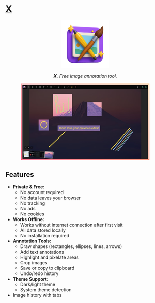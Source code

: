 # [X](https://x.pablopunk.com)

<p align="center">
  <img src="https://github.com/pablopunk/x/blob/main/public/logo.png?raw=true" alt="logo" width="150px" />
</p>

<p align="center">
  <i><b>X</b>. Free image annotation tool.</i>
</p>

<p align="center">
  <img src="https://github.com/pablopunk/x/blob/main/public/screenshot.jpg?raw=true" alt="screenshot" width="80%" />
</p>

## Features

- **Private & Free:**
  - No account required
  - No data leaves your browser
  - No tracking
  - No ads
  - No cookies
- **Works Offline:**
  - Works without internet connection after first visit
  - All data stored locally
  - No installation required
- **Annotation Tools:**
  - Draw shapes (rectangles, ellipses, lines, arrows)
  - Add text annotations
  - Highlight and pixelate areas
  - Crop images
  - Save or copy to clipboard
  - Undo/redo history
- **Theme Support:**
  - Dark/light theme
  - System theme detection
- Image history with tabs
